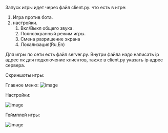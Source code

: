 Запуск игры идет через файл client.py.
  что есть в игре:
  1. Игра против бота.
  2. настройки.
     1. Вкл/Выкл общего звука.
     2. Полноэкранный режим игры.
     3. Смена разришение экрана
     4. Локализация(Ru,En)


  Для игры по сети есть файл server.py.
    Внутри файла надо написать ip адрес пк для подключение клиентов, также в client.py указать ip адрес сервера.
    


Скриншоты игры:


Главное меню:
![image](https://github.com/user-attachments/assets/9fa8645f-238f-4d8c-8e58-db76fd985dfd)


Настройки:

![image](https://github.com/user-attachments/assets/29a3001d-b383-4dca-898a-183aa8c5e935)


Геймплей игры:

![image](https://github.com/user-attachments/assets/84986052-ea27-4aad-8819-47b7797d71f7)
